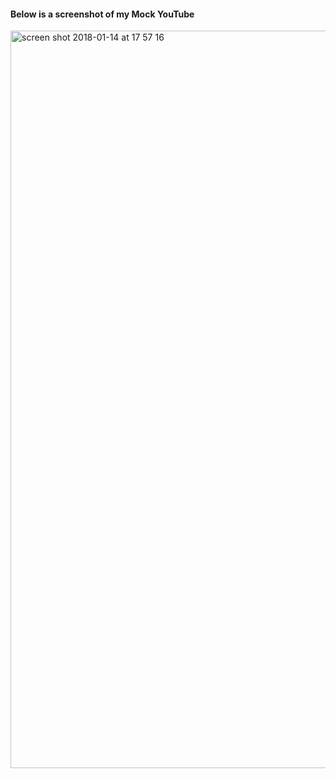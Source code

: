 
#### Below is a screenshot of my Mock YouTube

<img width="1180" alt="screen shot 2018-01-14 at 17 57 16" src="https://user-images.githubusercontent.com/18580595/34918982-81e1137a-f954-11e7-973d-494ee03d21cf.png">
